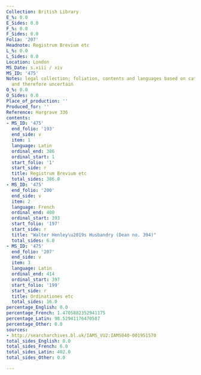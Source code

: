 ```yaml
---
Collection: British Library
E_%: 0.0
E_Sides: 0.0
F_%: 0.0
F_Sides: 0.0
Folia: '207'
Headnote: Registrum Brevium etc
L_%: 0.0
L_Sides: 0.0
Location: London
MS_Date: s.xiii / xiv
MS_ID: '475'
Notes: legal collection; foliation, contents and languages based on catalogue description
  and therefore uncertain
O_%: 0.0
O_Sides: 0.0
Place_of_production: ''
Produced_for: ''
Reference: Hargrave 336
contents:
- MS_ID: '475'
  end_folio: '193'
  end_side: v
  item: 1
  language: Latin
  ordinal_end: 386
  ordinal_start: 1
  start_folio: '1'
  start_side: r
  title: Registrum Brevium etc
  total_sides: 386.0
- MS_ID: '475'
  end_folio: '200'
  end_side: v
  item: 2
  language: French
  ordinal_end: 400
  ordinal_start: 393
  start_folio: '197'
  start_side: r
  title: "Walter Henley\u2019s Husbandry (Dean no. 394)"
  total_sides: 6.0
- MS_ID: '475'
  end_folio: '207'
  end_side: v
  item: 3
  language: Latin
  ordinal_end: 414
  ordinal_start: 397
  start_folio: '199'
  start_side: r
  title: Ordinationes etc
  total_sides: 16.0
percentage_English: 0.0
percentage_French: 1.4705882352941175
percentage_Latin: 98.52941176470587
percentage_Other: 0.0
sources:
- http://searcharchives.bl.uk/IAMS_VU2:IAMS040-001951570
total_sides_English: 0.0
total_sides_French: 6.0
total_sides_Latin: 402.0
total_sides_Other: 0.0

---
```

